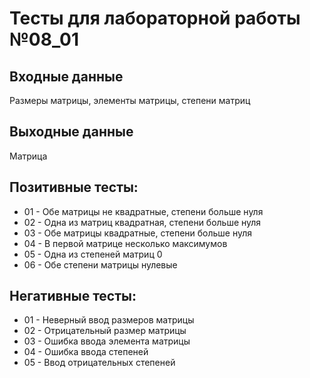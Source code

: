 # Тесты для лабораторной работы №08_01
## Входные данные
Размеры матрицы, элементы матрицы, степени матриц
## Выходные данные
Матрица
## Позитивные тесты:
- 01 - Обе матрицы не квадратные, степени больше нуля
- 02 - Одна из матриц квадратная, степени больше нуля
- 03 - Обе матрицы квадратные, степени больше нуля
- 04 - В первой матрице несколько максимумов
- 05 - Одна из степеней матриц 0
- 06 - Обе степени матрицы нулевые
## Негативные тесты:
- 01 - Неверный ввод размеров матрицы
- 02 - Отрицательный размер матрицы
- 03 - Ошибка ввода элемента матрицы
- 04 - Ошибка ввода степеней
- 05 - Ввод отрицательных степеней